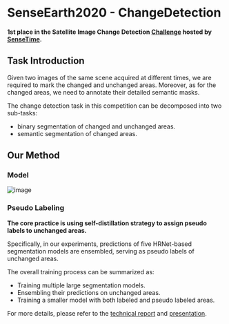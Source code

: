 # SenseEarth2020 - ChangeDetection

**1st place in the Satellite Image Change Detection 
[Challenge](https://rs.sensetime.com/competition/index.html#/info) 
hosted by [SenseTime](https://www.sensetime.com/cn).**

## Task Introduction

Given two images of the same scene acquired at different times, we are required to mark the changed 
and unchanged areas. Moreover, as for the changed areas, we need to annotate their detailed semantic masks. 

The change detection task in this competition can be decomposed into two sub-tasks:
* binary segmentation of changed and unchanged areas.
* semantic segmentation of changed areas.


## Our Method

### Model

![image](https://github.com/LiheYoung/SenseEarth2020-ChangeDetection/blob/master/docs/pipeline.png)


### Pseudo Labeling

**The core practice is using self-distillation strategy to assign pseudo labels to unchanged areas.**

Specifically, in our experiments, predictions of five HRNet-based segmentation models are ensembled, 
serving as pseudo labels of unchanged areas. 

The overall training process can be summarized as:

* Training multiple large segmentation models.
* Ensembling their predictions on unchanged areas.
* Training a smaller model with both labeled and pseudo labeled areas.


For more details, please refer to the 
[technical report](https://github.com/LiheYoung/SenseEarth2020-ChangeDetection/blob/master/docs/technical%20report.pdf) 
and [presentation](https://github.com/LiheYoung/SenseEarth2020-ChangeDetection/blob/master/docs/presentation.pptx).
